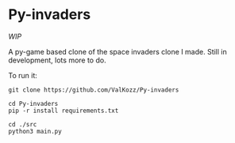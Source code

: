 # Py-invaders

*WIP*

A py-game based clone of the space invaders clone I made.
Still in development, lots more to do. 


To run it:

    git clone https://github.com/ValKozz/Py-invaders

    cd Py-invaders
    pip -r install requirements.txt

    cd ./src
    python3 main.py